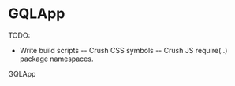 GQLApp
======

TODO:
- Write build scripts
-- Crush CSS symbols
-- Crush JS require(..) package namespaces.

GQLApp